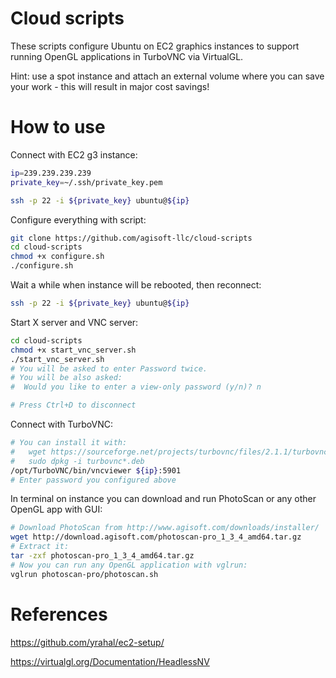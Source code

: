 # Cloud scripts

These scripts configure Ubuntu on EC2 graphics instances to support running OpenGL applications in TurboVNC via VirtualGL.

Hint: use a spot instance and attach an external volume where you can save your work - this will result in major cost savings!

# How to use

Connect with EC2 g3 instance:

```bash
ip=239.239.239.239
private_key=~/.ssh/private_key.pem

ssh -p 22 -i ${private_key} ubuntu@${ip}
```

Configure everything with script:

```bash
git clone https://github.com/agisoft-llc/cloud-scripts
cd cloud-scripts
chmod +x configure.sh
./configure.sh
```

Wait a while when instance will be rebooted, then reconnect:

```bash
ssh -p 22 -i ${private_key} ubuntu@${ip}
```

Start X server and VNC server:

```bash
cd cloud-scripts
chmod +x start_vnc_server.sh
./start_vnc_server.sh
# You will be asked to enter Password twice.
# You will be also asked:
#  Would you like to enter a view-only password (y/n)? n

# Press Ctrl+D to disconnect
```

Connect with TurboVNC:
```bash
# You can install it with:
#   wget https://sourceforge.net/projects/turbovnc/files/2.1.1/turbovnc_2.1.1_amd64.deb/download -O turbovnc_2.1.1_amd64.deb
#   sudo dpkg -i turbovnc*.deb
/opt/TurboVNC/bin/vncviewer ${ip}:5901
# Enter password you configured above
```

In terminal on instance you can download and run PhotoScan or any other OpenGL app with GUI:
```bash
# Download PhotoScan from http://www.agisoft.com/downloads/installer/
wget http://download.agisoft.com/photoscan-pro_1_3_4_amd64.tar.gz
# Extract it:
tar -zxf photoscan-pro_1_3_4_amd64.tar.gz
# Now you can run any OpenGL application with vglrun:
vglrun photoscan-pro/photoscan.sh
```

# References

https://github.com/yrahal/ec2-setup/

https://virtualgl.org/Documentation/HeadlessNV
